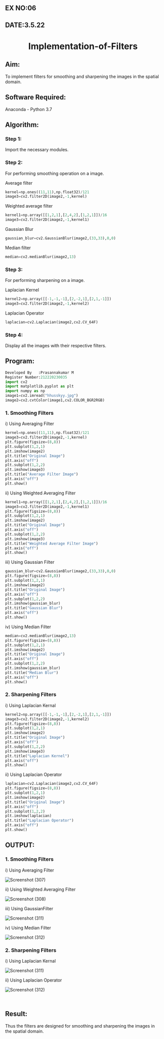 ## EX NO:06
## DATE:3.5.22
# <p align="center">Implementation-of-Filters
## Aim:
To implement filters for smoothing and sharpening the images in the spatial domain.

## Software Required:
Anaconda - Python 3.7

## Algorithm:
### Step 1:
Import the necessary modules.

### Step 2:
For performing smoothing operation on a image.

Average filter
```python
kernel=np.ones((11,11),np.float32)/121
image3=cv2.filter2D(image2,-1,kernel)
```
Weighted average filter
```python
kernel1=np.array([[1,2,1],[2,4,2],[1,2,1]])/16
image3=cv2.filter2D(image2,-1,kernel1)
```
Gaussian Blur
```python
gaussian_blur=cv2.GaussianBlur(image2,(33,33),0,0)
```
Median filter
```python
median=cv2.medianBlur(image2,13)
```
### Step 3:
For performing sharpening on a image.

Laplacian Kernel
```python
kernel2=np.array([[-1,-1,-1],[2,-2,1],[2,1,-1]])
image3=cv2.filter2D(image2,-1,kernel2)
```
Laplacian Operator
```python
laplacian=cv2.Laplacian(image2,cv2.CV_64F)
```
### Step 4:
Display all the images with their respective filters.
## Program:
  ```python
  Developed By   :Prasannakumar M 
  Register Number:212220230035
import cv2
import matplotlib.pyplot as plt
import numpy as np
image1=cv2.imread("hhusskyy.jpg")
image2=cv2.cvtColor(image1,cv2.COLOR_BGR2RGB)
```
### 1. Smoothing Filters

i) Using Averaging Filter
```Python
kernel=np.ones((11,11),np.float32)/121
image3=cv2.filter2D(image2,-1,kernel)
plt.figure(figsize=(8,8))
plt.subplot(1,2,1)
plt.imshow(image2)
plt.title("Original Image")
plt.axis("off")
plt.subplot(1,2,2)
plt.imshow(image3)
plt.title("Average Filter Image")
plt.axis("off")
plt.show()
```
ii) Using Weighted Averaging Filter
```Python
kernel1=np.array([[1,2,1],[2,4,2],[1,2,1]])/16
image3=cv2.filter2D(image2,-1,kernel1)
plt.figure(figsize=(8,8))
plt.subplot(1,2,1)
plt.imshow(image2)
plt.title("Original Image")
plt.axis("off")
plt.subplot(1,2,2)
plt.imshow(image3)
plt.title("Weighted Average Filter Image")
plt.axis("off")
plt.show()
```
iii) Using Gaussian Filter
```Python
gaussian_blur=cv2.GaussianBlur(image2,(33,33),0,0)
plt.figure(figsize=(8,8))
plt.subplot(1,2,1)
plt.imshow(image2)
plt.title("Original Image")
plt.axis("off")
plt.subplot(1,2,2)
plt.imshow(gaussian_blur)
plt.title("Gaussian Blur")
plt.axis("off")
plt.show()
```

iv) Using Median Filter
```Python
median=cv2.medianBlur(image2,13)
plt.figure(figsize=(8,8))
plt.subplot(1,2,1)
plt.imshow(image2)
plt.title("Original Image")
plt.axis("off")
plt.subplot(1,2,2)
plt.imshow(gaussian_blur)
plt.title("Median Blur")
plt.axis("off")
plt.show()
```

### 2. Sharpening Filters
i) Using Laplacian Kernal
```Python
kernel2=np.array([[-1,-1,-1],[2,-2,1],[2,1,-1]])
image3=cv2.filter2D(image2,-1,kernel2)
plt.figure(figsize=(8,8))
plt.subplot(1,2,1)
plt.imshow(image2)
plt.title("Original Image")
plt.axis("off")
plt.subplot(1,2,2)
plt.imshow(image3)
plt.title("Laplacian Kernel")
plt.axis("off")
plt.show()
```
ii) Using Laplacian Operator
```Python
laplacian=cv2.Laplacian(image2,cv2.CV_64F)
plt.figure(figsize=(8,8))
plt.subplot(1,2,1)
plt.imshow(image2)
plt.title("Original Image")
plt.axis("off")
plt.subplot(1,2,2)
plt.imshow(laplacian)
plt.title("Laplacian Operator")
plt.axis("off")
plt.show()
```

## OUTPUT:
### 1. Smoothing Filters

i) Using Averaging Filter

![Screenshot (307)](https://user-images.githubusercontent.com/75235090/167666159-e89bfdef-c573-4ffd-af23-27b815823462.png)

ii) Using Weighted Averaging Filter

![Screenshot (308)](https://user-images.githubusercontent.com/75235090/167666482-8f6c0b10-4331-4c5c-912e-f93892f0a843.png)

iii) Using GaussianFilter

![Screenshot (311)](https://user-images.githubusercontent.com/75235090/167667180-5e9141e3-d2f1-4384-b977-676c36a955ef.png)

iv) Using Median Filter

![Screenshot (312)](https://user-images.githubusercontent.com/75235090/167667535-7b8ac49c-9d40-4fa9-9956-9af25b8025c9.png)


### 2. Sharpening Filters


i) Using Laplacian Kernal
  
![Screenshot (311)](https://user-images.githubusercontent.com/75235090/167667726-d9d98687-7db0-4b68-bb4b-f4c243b02221.png)
  
ii) Using Laplacian Operator
  
![Screenshot (312)](https://user-images.githubusercontent.com/75235090/167667862-48da57bf-ad1e-4e28-8853-65d80efbe923.png)
  
 ``` 
  
 ```
## Result:
Thus the filters are designed for smoothing and sharpening the images in the spatial domain.
